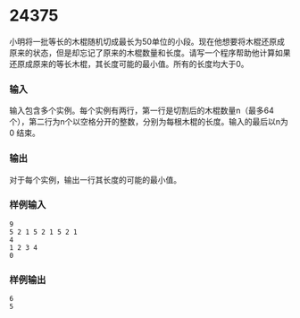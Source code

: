 # 24375
小明将一批等长的木棍随机切成最长为50单位的小段。现在他想要将木棍还原成原来的状态，但是却忘记了原来的木棍数量和长度。请写一个程序帮助他计算如果还原成原来的等长木棍，其长度可能的最小值。所有的长度均大于0。

### 输入
输入包含多个实例。每个实例有两行，第一行是切割后的木棍数量n（最多64个），第二行为n个以空格分开的整数，分别为每根木棍的长度。输入的最后以n为 0 结束。
### 输出
对于每个实例，输出一行其长度的可能的最小值。
### 样例输入
```
9
5 2 1 5 2 1 5 2 1
4
1 2 3 4
0
```
### 样例输出
```
6
5
```
